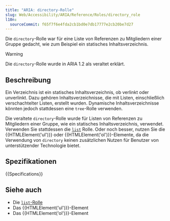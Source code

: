```yaml
---
title: "ARIA: directory-Rolle"
slug: Web/Accessibility/ARIA/Reference/Roles/directory_role
l10n:
  sourceCommit: f65f7f6e4fda2cb1bd0e7db17777e2cb20be7d27
---
```


Die `directory`-Rolle war für eine Liste von Referenzen zu Mitgliedern einer Gruppe gedacht, wie zum Beispiel ein statisches Inhaltsverzeichnis.

> [!WARNING]
> Die `directory`-Rolle wurde in ARIA 1.2 als veraltet erklärt.

## Beschreibung

Ein Verzeichnis ist ein statisches Inhaltsverzeichnis, ob verlinkt oder unverlinkt. Dazu gehören Inhaltsverzeichnisse, die mit Listen, einschließlich verschachtelter Listen, erstellt wurden. Dynamische Inhaltsverzeichnisse könnten jedoch stattdessen eine `tree`-Rolle verwenden.

Die veraltete `directory`-Rolle wurde für Listen von Referenzen zu Mitgliedern einer Gruppe, wie ein statisches Inhaltsverzeichnis, verwendet. Verwenden Sie stattdessen die [`list`](/de/docs/Web/Accessibility/ARIA/Reference/Roles/list_role) Rolle. Oder noch besser, nutzen Sie die {{HTMLElement('ul')}} oder {{HTMLElement('ol')}}-Elemente, da die Verwendung von `directory` keinen zusätzlichen Nutzen für Benutzer von unterstützender Technologie bietet.

## Spezifikationen

{{Specifications}}

## Siehe auch

- Die [`list`-Rolle](/de/docs/Web/Accessibility/ARIA/Reference/Roles/list_role)
- Das {{HTMLElement('ul')}}-Element
- Das {{HTMLElement('ol')}}-Element
